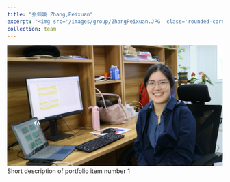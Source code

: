 ```yaml
---
title: "张佩璇 Zhang,Peixuan"
excerpt: "<img src='/images/group/ZhangPeixuan.JPG' class='rounded-corners'><br/>PhD student"
collection: team
---
```

<img src='/images/group/ZhangPeixuan.JPG' class='rounded-corners'>
<br/>Short description of portfolio item number 1<br/>

